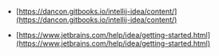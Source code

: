 
* [https://dancon.gitbooks.io/intellij-idea/content/](https://dancon.gitbooks.io/intellij-idea/content/)

* [https://www.jetbrains.com/help/idea/getting-started.html](https://www.jetbrains.com/help/idea/getting-started.html)